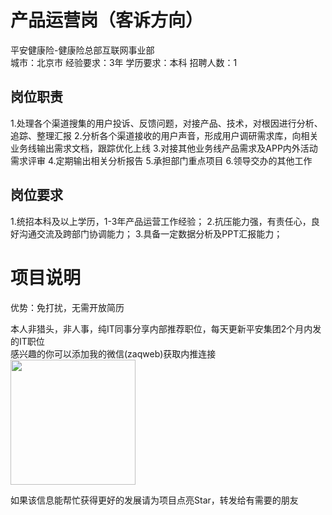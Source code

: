 # 产品运营岗（客诉方向）
平安健康险-健康险总部互联网事业部  
城市：北京市 经验要求：3年 学历要求：本科  招聘人数：1

## 岗位职责
1.处理各个渠道搜集的用户投诉、反馈问题，对接产品、技术，对根因进行分析、追踪、整理汇报
 2.分析各个渠道接收的用户声音，形成用户调研需求库，向相关业务线输出需求文档，跟踪优化上线
 3.对接其他业务线产品需求及APP内外活动需求评审
 4.定期输出相关分析报告
 5.承担部门重点项目
 6.领导交办的其他工作

## 岗位要求
1.统招本科及以上学历，1-3年产品运营工作经验；
 2.抗压能力强，有责任心，良好沟通交流及跨部门协调能力；
 3.具备一定数据分析及PPT汇报能力；

# 项目说明

优势：免打扰，无需开放简历

本人非猎头，非人事，纯IT同事分享内部推荐职位，每天更新平安集团2个月内发的IT职位  
感兴趣的你可以添加我的微信(zaqweb)获取内推连接  
<img src="https://github.com/zaqweb/PA-IT-JOBS/blob/master/WechatICode.jpeg"  height="200" width="200">

如果该信息能帮忙获得更好的发展请为项目点亮Star，转发给有需要的朋友




